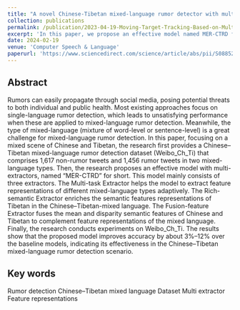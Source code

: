 ```yaml
---
title: "A novel Chinese-Tibetan mixed-language rumor detector with multi-extractor representations"
collection: publications
permalink: /publication/2023-04-19-Moving-Target-Tracking-Based-on-Multi-view-Fusion-Using-IR-UWB-Radar
excerpt: 'In this paper, we propose an effective model named MER-CTRD for Chinese–Tibetan mixed-language rumor detection.'
date: 2024-02-19
venue: 'Computer Speech & Language'
paperurl: 'https://www.sciencedirect.com/science/article/abs/pii/S0885230824000081'
---
```


## Abstract
Rumors can easily propagate through social media, posing potential threats to both individual and public health. Most existing approaches focus on single-language rumor detection, which leads to unsatisfying performance when these are applied to mixed-language rumor detection. Meanwhile, the type of mixed-language (mixture of word-level or sentence-level) is a great challenge for mixed-language rumor detection. In this paper, focusing on a mixed scene of Chinese and Tibetan, the research first provides a Chinese–Tibetan mixed-language rumor detection dataset (Weibo_Ch_Ti) that comprises 1,617 non-rumor tweets and 1,456 rumor tweets in two mixed-language types. Then, the research proposes an effective model with multi-extractors, named “MER-CTRD” for short. This model mainly consists of three extractors. The Multi-task Extractor helps the model to extract feature representations of different mixed-language types adaptively. The Rich-semantic Extractor enriches the semantic features representations of Tibetan in the Chinese–Tibetan-mixed language. The Fusion-feature Extractor fuses the mean and disparity semantic features of Chinese and Tibetan to complement feature representations of the mixed language. Finally, the research conducts experiments on Weibo_Ch_Ti. The results show that the proposed model improves accuracy by about 3%–12% over the baseline models, indicating its effectiveness in the Chinese–Tibetan mixed-language rumor detection scenario.

## Key words
Rumor detection
Chinese–Tibetan mixed language
Dataset
Multi extractor
Feature representations


